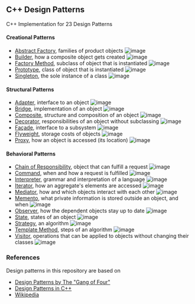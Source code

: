 ## C++ Design Patterns

C++ Implementation for 23 Design Patterns

#### Creational Patterns 
- [Abstract Factory], families of product objects
![image](./images/AbstractFactory.png)
- [Builder], how a composite object gets created
![image](./images/Builder.png)
- [Factory Method], subclass of object that is instantiated
![image](./images/Factory.png)
- [Prototype], class of object that is instantiated
![image](images/Prototype.png)
- [Singleton], the sole instance of a class 
![image](./images/SingletonPattern.png)
#### Structural Patterns
- [Adapter], interface to an object
![image](./images/Adapter.png)
- [Bridge], implementation of an object 
![image](./images/Bridge.png)
- [Composite], structure and composition of an object
![image](./images/Composite.png)
- [Decorator], responsibilities of an object without subclassing
![image](./images/Decorator.png)
- [Façade], interface to a subsystem
![image](./images/Facade.png)
- [Flyweight], storage costs of objects
![image](./images/Flyweight.png)
- [Proxy], how an object is accessed (its location)
![image](./images/Proxy.png)
#### Behavioral Patterns
- [Chain of Responsibility], object that can fulfill a request
![image](./images/ChainOfResponsibility.png)
- [Command], when and how a request is fulfilled
![image](./images/Command.PNG)
- [Interpreter], grammar and interpretation of a language
![image](./images/Interpreter.PNG)
- [Iterator], how an aggregate's elements are accessed
![image](./images/Iterator.png)
- [Mediator], how and which objects interact with each other
![image](./images/Mediator.PNG)
- [Memento], what private information is stored outside an object, and when 
![image](./images/Memento.PNG)
- [Observer], how the dependent objects stay up to date
![image](./images/Observer.PNG)
- [State], states of an object
![image](./images/State.PNG)
- [Strategy], an algorithm
![image](./images/Strategy.PNG)
- [Template Method], steps of an algorithm
![image](./images/TemplateMethod.png)
- [Visitor], operations that can be applied to objects without changing their classes
![image](./images/Visitor.PNG)

### References
Design patterns in this repository are based on

* [Design Patterns by The "Gang of Four"]
* [Design Patterns in C++]
* [Wikipedia]

[Design Patterns by The "Gang of Four"]: https://en.wikipedia.org/wiki/Design_Patterns
[Design Patterns in C++]: https://github.com/JakubVojvoda/design-patterns-cpp
[Wikipedia]: https://en.wikipedia.org/wiki/Software_design_pattern

[Abstract Factory]: https://github.com/Junzhuodu/design-patterns/tree/master/CreationalPatterns/abstract-factory
[Builder]: https://github.com/Junzhuodu/design-patterns/tree/master/CreationalPatterns/builder
[Factory Method]: https://github.com/Junzhuodu/design-patterns/tree/CreationalPatterns/master/factory-method
[Prototype]: https://github.com/Junzhuodu/design-patterns/tree/CreationalPatterns/master/prototype
[Singleton]: https://github.com/Junzhuodu/design-patterns/tree/CreationalPatterns/master/singleton

[Adapter]: https://github.com/Junzhuodu/design-patterns/tree/master/StructuralPatterns/adapter
[Bridge]: https://github.com/Junzhuodu/design-patterns/tree/master/StructuralPatterns/bridge 
[Composite]: https://github.com/Junzhuodu/design-patterns/tree/master/StructuralPatterns/composite
[Decorator]: https://github.com/Junzhuodu/design-patterns/tree/master/StructuralPatterns/decorator
[Façade]: https://github.com/Junzhuodu/design-patterns/tree/master/StructuralPatterns/facade
[Flyweight]: https://github.com/Junzhuodu/design-patterns/tree/master/StructuralPatterns/flyweight
[Proxy]: https://github.com/Junzhuodu/design-patterns/tree/master/StructuralPatterns/proxy

[Chain of Responsibility]: https://github.com/Junzhuodu/design-patterns/tree/master/BehaviroalPatterns/chain-of-responsibility
[Command]: https://github.com/Junzhuodu/design-patterns/tree/master/BehaviroalPatterns/command
[Interpreter]: https://github.com/Junzhuodu/design-patterns/tree/master/BehaviroalPatterns/interpreter
[Iterator]: https://github.com/Junzhuodu/design-patterns/tree/master/BehaviroalPatterns/iterator
[Mediator]: https://github.com/Junzhuodu/design-patterns/tree/master/BehaviroalPatterns/mediator
[Memento]: https://github.com/Junzhuodu/design-patterns/tree/master/BehaviroalPatterns/memento
[Observer]: https://github.com/Junzhuodu/design-patterns/tree/master/BehaviroalPatterns/observer
[State]: https://github.com/Junzhuodu/design-patterns/tree/master/BehaviroalPatterns/state
[Strategy]: https://github.com/Junzhuodu/design-patterns/tree/master/BehaviroalPatterns/strategy
[Template Method]: https://github.com/Junzhuodu/design-patterns/tree/master/BehaviroalPatterns/template-method
[Visitor]: https://github.com/Junzhuodu/design-patterns/tree/master/BehaviroalPatterns/visitor

